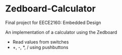 Zedboard-Calculator
=====================

Final project for EECE2160: Embedded Design

An implementation of a calculator using the Zedboard
- Read values from switches
- +, -, \*, / using pushbuttons
